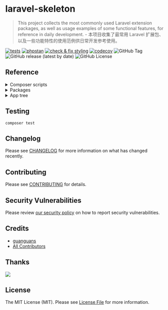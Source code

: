 # laravel-skeleton

> This project collects the most commonly used Laravel extension packages, as well as usage examples of some functional features, for reference in daily development. - 本项目收集了最常用 Laravel 扩展包、以及一些功能特性的使用范例供日常开发参考使用。

[![tests](https://github.com/guanguans/laravel-skeleton/workflows/tests/badge.svg)](https://github.com/guanguans/laravel-skeleton/actions)
[![phpstan](https://github.com/guanguans/laravel-skeleton/actions/workflows/phpstan.yml/badge.svg)](https://github.com/guanguans/laravel-skeleton/actions/workflows/phpstan.yml)
[![check & fix styling](https://github.com/guanguans/laravel-skeleton/actions/workflows/php-cs-fixer.yml/badge.svg)](https://github.com/guanguans/laravel-skeleton/actions)
[![codecov](https://codecov.io/gh/guanguans/laravel-skeleton/branch/main/graph/badge.svg?token=URGFAWS6S4)](https://codecov.io/gh/guanguans/laravel-skeleton)
![GitHub Tag](https://img.shields.io/github/v/tag/guanguans/laravel-skeleton)
![GitHub release (latest by date)](https://img.shields.io/github/v/release/guanguans/laravel-skeleton)
![GitHub License](https://img.shields.io/github/license/guanguans/laravel-skeleton)

## Reference

<details>
<summary>Composer scripts</summary>

```shell
composer ai-commit
composer ai-commit-bito
composer ai-commit-bito-no-verify
composer ai-commit-github-copilot
composer ai-commit-github-copilot-no-verify
composer ai-commit-github-models
composer ai-commit-github-models-no-verify
composer ai-commit-no-verify
composer art
composer art-xdebug
composer artisan
composer artisan-envy-prune
composer artisan-envy-sync
composer artisan-ide-helper
composer artisan-solo
composer artisan-solo-dumps
composer artisan-xdebug
composer benchmark
composer cghooks
composer cghooks-ignore
composer checks
composer class-leak
composer class-leak-check
composer composer-bin-all-update
composer composer-check-platform-reqs
composer composer-dependency-analyser
composer composer-diff
composer composer-disable-process-timeout
composer composer-normalize
composer composer-normalize-dry-run
composer composer-updater
composer composer-updater-dry-run
composer composer-updater-laravel10
composer composer-updater-laravel11
composer composer-validate
composer composer-vendor-patches
composer dev
composer env-put-composer-memory-unlimited
composer env-put-php
composer env-put-xdebug-off
composer env-put-xdebug-on
composer envoy
composer envoy-local
composer envoy-ssh-testing
composer envoy-testing
composer facade-lint
composer facade-update
composer install-project
composer jack
composer jack-breakpoint
composer jack-open-versions
composer jack-open-versions-dev
composer jack-open-versions-dev-dry-run
composer jack-open-versions-dry-run
composer json-lint
composer lint
composer md-fix
composer md-lint
composer neon-lint
composer normalized
composer normalized-dry-run
composer peck
composer peck-init
composer pest
composer pest-bail
composer pest-coverage
composer pest-migrate-configuration
composer pest-parallel
composer pest-profile
composer pest-type-coverage
composer pest-update-snapshots
composer phploc
composer phpmd
composer phpmetrics
composer phpmnd
composer phpstan
composer phpstan-baseline
composer phpstan-split-baseline
composer pint
composer pint-bail
composer pint-dirty
composer pint-dirty-bail
composer pint-dirty-test
composer pint-test
composer rector
composer rector-clear-cache
composer rector-clear-cache-dry-run
composer rector-custom-rule
composer rector-detect-node
composer rector-dry-run
composer rector-list-rules
composer rector-only
composer rector-only-dry-run
composer rector-setup-ci
composer release
composer release-1.0.0-BETA1
composer release-1.0.0-BETA1-dry-run
composer release-major
composer release-major-dry-run
composer release-minor
composer release-minor-dry-run
composer release-patch
composer release-patch-dry-run
composer roave-infection-static-analysis-plugin
composer roave-no-leaks
composer sk
composer sk-alice-yaml-fixtures-to-php
composer sk-check-commented-code
composer sk-check-conflicts
composer sk-dump-editorconfig
composer sk-finalize-classes
composer sk-finalize-classes-dry-run
composer sk-find-multi-classes
composer sk-generate-symfony-config-builders
composer sk-multi-package-composer-stats
composer sk-namespace-to-psr-4
composer sk-pretty-json
composer sk-pretty-json-dry-run
composer sk-privatize-constants
composer sk-search-regex
composer sk-split-config-per-package
composer sk-spot-lazy-traits
composer style-fix
composer style-lint
composer test
composer test-bail
composer test-coverage
composer test-migrate-configuration
composer test-parallel
composer test-profile
composer test-type-coverage
composer test-update-snapshots
composer text-fix
composer text-lint
composer trap
composer trufflehog
composer user-composer
composer user-php
composer var-dump-server
composer vhs
composer yaml-lint
composer zh-fix
composer zh-lint
```
</details>

<details>
<summary>Packages</summary>

* [24slides/laravel-saml2](https://github.com/24Slides/laravel-saml2) - SAML2 Service Provider integration to your Laravel 5.4+ application, based on OneLogin toolkit
* [aaronfrancis/fast-paginate](https://github.com/aarondfrancis/fast-paginate) - Fast paginate for Laravel
* [aaronfrancis/flaky](https://github.com/aarondfrancis/flaky) - A Laravel package to elegantly handle flaky operations.
* [ackintosh/ganesha](https://github.com/ackintosh/ganesha) - PHP implementation of Circuit Breaker pattern
* [akaunting/laravel-money](https://github.com/akaunting/laravel-money) - Currency formatting and conversion package for Laravel
* [alexandre-daubois/monolog-processor-collection](https://github.com/alexandre-daubois/monolog-processor-collection) - A collection of Monolog processors
* [algolia/scout-extended](https://github.com/algolia/scout-extended) - Scout Extended extends Laravel Scout adding algolia-specific features
* [appstract/laravel-blade-directives](https://github.com/appstract/laravel-blade-directives) - Handy Blade directives
* [appstract/laravel-opcache](https://github.com/appstract/laravel-opcache) - PHP OPcache Artisan commands for Laravel.
* [arifhp86/laravel-clear-expired-cache-file](https://github.com/arifhp86/laravel-clear-expired-cache-file) - Remove laravel expired cache file/folder
* [astrotomic/laravel-translatable](https://github.com/Astrotomic/laravel-translatable) - A Laravel package for multilingual models
* [awobaz/compoships](https://github.com/topclaudy/compoships) - Laravel relationships with support for composite/multiple keys
* [axlon/laravel-postal-code-validation](https://github.com/axlon/laravel-postal-code-validation) - Worldwide postal code validation for Laravel and Lumen
* [azjezz/psl](https://github.com/azjezz/psl) - PHP Standard Library
* [balping/json-raw-encoder](git@gitlab.com:balping/json-raw-encoder.git) - Encode arrays to json with raw JS objects (eg. callbacks) in them
* [beyondcode/laravel-mailbox](https://github.com/beyondcode/laravel-mailbox) - Handle incoming emails in your Laravel application.
* [biiiiiigmonster/hasin](https://github.com/biiiiiigmonster/hasin) - Laravel framework relation has in implement
* [binarytorch/larecipe](https://github.com/saleem-hadad/larecipe) - Generate gorgeous recipes for your Laravel applications using MarkDown
* [bramus/monolog-colored-line-formatter](https://github.com/bramus/monolog-colored-line-formatter) - Colored Line Formatter for Monolog
* [calebporzio/sushi](https://github.com/calebporzio/sushi) - Eloquent's missing "array" driver.
* [cerbero/command-validator](https://github.com/cerbero90/command-validator) - Laravel package to validate the input of console commands.
* [cerbero/enum](https://github.com/cerbero90/enum) - Zero-dependencies package to supercharge enum functionalities.
* [cesargb/laravel-magiclink](https://github.com/cesargb/laravel-magiclink) - Create secure link for access to private data or login in Laravel without password
* [christophrumpel/artisan-benchmark](https://github.com/christophrumpel/artisan-benchmark) - Benchmark Artisan Commands
* [cknow/laravel-money](https://github.com/cknow/laravel-money) - Laravel Money
* [crell/attributeutils](https://github.com/Crell/AttributeUtils) - A robust, flexible attribute handling framework
* [cviebrock/eloquent-sluggable](https://github.com/cviebrock/eloquent-sluggable) - Easy creation of slugs for your Eloquent models in Laravel
* [cweagans/composer-patches](https://github.com/cweagans/composer-patches) - Provides a way to patch Composer packages.
* [dcblogdev/laravel-sent-emails](https://github.com/dcblogdev/laravel-sent-emails) - Store outgoing emails in Laravel
* [divineomega/password_exposed](https://github.com/DivineOmega/password_exposed/releases) - This PHP package provides a `password_exposed` helper function, that uses the haveibeenpwned.com API to check if a password has been exposed in a data breach.
* [dragon-code/laravel-data-dumper](https://github.com/TheDragonCode/laravel-data-dumper) - Adding data from certain tables when executing the `php artisan schema:dump` console command
* [dragon-code/support](https://github.com/TheDragonCode/support) - Support package is a collection of helpers and tools for any project.
* [dyrynda/laravel-cascade-soft-deletes](https://github.com/michaeldyrynda/laravel-cascade-soft-deletes) - Cascading deletes for Eloquent models that implement soft deletes
* [echolabsdev/prism](https://github.com/prism-php/prism) - A powerful Laravel package for integrating Large Language Models (LLMs) into your applications.
* [elao/enum](https://github.com/Elao/PhpEnums) - Extended PHP enums capabilities and frameworks integrations
* [elastic/ecs-logging](https://github.com/elastic/ecs-logging-php) - Format and enrich your log files in the elastic common schema
* [elasticsearch/elasticsearch](https://github.com/elastic/elasticsearch-php) - PHP Client for Elasticsearch
* [emreyarligan/enum-concern](https://github.com/emreyarligan/enum-concern) - A PHP package for effortless Enumeration handling with Laravel Collections 📦 ✨
* [fig/cache-util](https://github.com/php-fig/cache-util) - Useful utility classes and traits for implementing the PSR cache standard
* [fig/event-dispatcher-util](https://github.com/php-fig/event-dispatcher-util) - Useful utility classes and traits for implementing the PSR events standard
* [fntneves/laravel-transactional-events](https://github.com/fntneves/laravel-transactional-events) - Transaction-aware Event Dispatcher for Laravel
* [genealabs/laravel-caffeine](https://github.com/mikebronner/laravel-caffeine) - Keeping Your Laravel Forms Awake
* [graham-campbell/result-type](https://github.com/GrahamCampbell/Result-Type) - An Implementation Of The Result Type
* [guanguans/laravel-api-response](https://github.com/guanguans/laravel-api-response) - Normalize and standardize Laravel API response data structures. - 规范化和标准化 Laravel API 响应数据结构。
* [guanguans/laravel-exception-notify](https://github.com/guanguans/laravel-exception-notify) - Monitor exception and report to the notification channels(Dump、Log、Mail、AnPush、Bark、Chanify、DingTalk、Discord、Gitter、GoogleChat、IGot、Lark、Mattermost、MicrosoftTeams、NowPush、Ntfy、Push、Pushback、PushBullet、PushDeer、PushMe、Pushover、PushPlus、QQ、RocketChat、ServerChan、ShowdocPush、SimplePush、Slack、Telegram、WeWork、WPush、XiZhi、YiFengChuanHua、Zulip).
* [hamidrezaniazi/pecs](https://github.com/hamidrezaniazi/pecs) - PHP ECS (Elastic Common Schema): Simplify logging with the power of elastic common schema.
* [hisorange/browser-detect](https://github.com/hisorange/browser-detect) - Browser & Mobile detection package for Laravel.
* [hosmelq/laravel-pulse-schedule](https://github.com/hosmelq/laravel-pulse-schedule) - Laravel Pulse card that list all scheduled tasks.
* [huangdijia/laravel-horizon-restart](https://github.com/huangdijia/laravel-horizon-restart) - Horizon Restart for Laravel.
* [inertiajs/inertia-laravel](https://github.com/inertiajs/inertia-laravel) - The Laravel adapter for Inertia.js.
* [jasny/sso](https://github.com/jasny/sso) - Simple Single Sign-On
* [jenssegers/agent](https://github.com/jenssegers/agent) - Desktop/mobile user agent parser with support for Laravel, based on Mobiledetect
* [jpkleemans/attribute-events](https://github.com/jpkleemans/attribute-events) - 🔥 Fire events on attribute changes of your Eloquent model
* [juliomotol/laravel-auth-timeout](https://github.com/juliomotol/laravel-auth-timeout) - Authentication Timeout for Laravel
* [kevinrob/guzzle-cache-middleware](https://github.com/Kevinrob/guzzle-cache-middleware) - A HTTP/1.1 Cache for Guzzle 6. It's a simple Middleware to be added in the HandlerStack. (RFC 7234)
* [kirkbushell/eloquence](https://github.com/kirkbushell/eloquence) - A set of extensions adding additional functionality and consistency to Laravel's awesome Eloquent library.
* [kirschbaum-development/eloquent-power-joins](https://github.com/kirschbaum-development/eloquent-power-joins) - The Laravel magic applied to joins.
* [lab404/laravel-impersonate](https://github.com/404labfr/laravel-impersonate) - Laravel Impersonate is a plugin that allows to you to authenticate as your users.
* [laminas/laminas-diagnostics](https://github.com/laminas/laminas-diagnostics) - A set of components for performing diagnostic tests in PHP applications
* [laracasts/presenter](https://github.com/laracasts/Presenter) - Simple view presenters
* [laragear/cache-query](https://github.com/laragear/cache-query) - Remember your query results using only one method. Yes, only one.
* [laragear/discover](https://github.com/Laragear/Discover) - Discover and filter PHP Classes within a directory
* [laragear/populate](https://github.com/Laragear/Populate) - Populate your database with a supercharged, continuable seeder
* [laragear/preload](https://github.com/Laragear/Preload) - Effortlessly make a Preload script for your Laravel application.
* [laragear/two-factor](https://github.com/Laragear/TwoFactor) - On-premises 2FA Authentication for out-of-the-box.
* [laragear/webauthn](https://github.com/Laragear/WebAuthn) - Authenticate users with Passkeys: fingerprints, patterns and biometric data.
* [laravel-frontend-presets/tall](https://github.com/laravel-frontend-presets/tall) - TALL preset for Laravel.
* [laravel-notification-channels/discord](https://github.com/laravel-notification-channels/discord) - Laravel notification driver for Discord.
* [laravel-notification-channels/telegram](https://github.com/laravel-notification-channels/telegram) - Telegram Notifications Channel for Laravel
* [laravel/framework](https://github.com/laravel/framework) - The Laravel Framework.
* [laravel/helpers](https://github.com/laravel/helpers) - Provides backwards compatibility for helpers in the latest Laravel release.
* [laravel/horizon](https://github.com/laravel/horizon) - Dashboard and code-driven configuration for Laravel queues.
* [laravel/octane](https://github.com/laravel/octane) - Supercharge your Laravel application's performance.
* [laravel/pennant](https://github.com/laravel/pennant) - A simple, lightweight library for managing feature flags.
* [laravel/pulse](https://github.com/laravel/pulse) - Laravel Pulse is a real-time application performance monitoring tool and dashboard for your Laravel application.
* [laravel/reverb](https://github.com/laravel/reverb) - Laravel Reverb provides a real-time WebSocket communication backend for Laravel applications.
* [laravel/sanctum](https://github.com/laravel/sanctum) - Laravel Sanctum provides a featherweight authentication system for SPAs and simple APIs.
* [laravel/scout](https://github.com/laravel/scout) - Laravel Scout provides a driver based solution to searching your Eloquent models.
* [laravel/tinker](https://github.com/laravel/tinker) - Powerful REPL for the Laravel framework.
* [laravel/wayfinder](https://github.com/laravel/wayfinder) - Generate TypeScript representations of your Laravel actions and routes.
* [laravolt/avatar](https://github.com/laravolt/avatar) - Turn name, email, and any other string into initial-based avatar or gravatar.
* [leocavalcante/redact-sensitive](https://github.com/leocavalcante/redact-sensitive) - Monolog processor to protect sensitive information from logging
* [leventcz/laravel-top](https://github.com/leventcz/laravel-top) - Real-time monitoring straight from the command line for Laravel applications.
* [maantje/pulse-database](https://github.com/maantje/pulse-database) - A Laravel Pulse card for database status
* [mcamara/laravel-localization](https://github.com/mcamara/laravel-localization) - Easy localization for Laravel
* [mpyw/laravel-cached-database-stickiness](https://github.com/mpyw/laravel-cached-database-stickiness) - Guarantee database stickiness over the same user's consecutive requests
* [mtownsend/read-time](https://github.com/mtownsend5512/read-time) - A PHP package to show users how long it takes to read content.
* [naoray/laravel-github-monolog](https://github.com/Naoray/laravel-github-monolog) - Log driver to store logs as github issues
* [nette/utils](https://github.com/nette/utils) - 🛠  Nette Utils: lightweight utilities for string & array manipulation, image handling, safe JSON encoding/decoding, validation, slug or strong password generating etc.
* [nunomaduro/laravel-console-task](https://github.com/nunomaduro/laravel-console-task) - Laravel Console Task is a output method for your Laravel/Laravel Zero commands.
* [nunomaduro/laravel-optimize-database](https://github.com/nunomaduro/laravel-optimize-database) - Publishes migrations that make your database production ready.
* [nwidart/laravel-modules](https://github.com/nWidart/laravel-modules) - Laravel Module management
* [olvlvl/composer-attribute-collector](https://github.com/olvlvl/composer-attribute-collector) - A convenient and near zero-cost way to retrieve targets of PHP 8 attributes
* [opcodesio/log-viewer](https://github.com/opcodesio/log-viewer) - Fast and easy-to-use log viewer for your Laravel application
* [orchestra/sidekick](https://github.com/orchestral/sidekick) - Packages Toolkit Utilities and Helpers for Laravel
* [overtrue/laravel-uploader](https://github.com/overtrue/laravel-uploader) - An upload component for Laravel.
* [perryvandermeer/laravel-console-validator](https://github.com/PerryvanderMeer/laravel-console-validator) - Validate arguments for Laravel commands
* [phiki/phiki](https://github.com/phikiphp/phiki) - Syntax highlighting using TextMate grammars in PHP.
* [php-ds/php-ds](https://github.com/php-ds/polyfill) - Specialized data structures as alternatives to the PHP array
* [php-open-source-saver/jwt-auth](https://github.com/PHP-Open-Source-Saver/jwt-auth) - JSON Web Token Authentication for Laravel and Lumen
* [php-static-analysis/attributes](https://github.com/php-static-analysis/attributes) - Attributes used instead of PHPDocs for static analysis tools
* [phpyh/lru-memoizer](https://github.com/phpyh/lru-memoizer) - PHPyh LRU Memoizer
* [pion/laravel-chunk-upload](https://github.com/pionl/laravel-chunk-upload) - Service for chunked upload with several js providers
* [prinsfrank/standards](https://github.com/PrinsFrank/standards) - A collection of standards as PHP Enums: ISO3166, ISO4217, ISO639...
* [proengsoft/laravel-jsvalidation](https://github.com/proengsoft/laravel-jsvalidation) - Validate forms transparently with Javascript reusing your Laravel Validation Rules, Messages, and FormRequest
* [propaganistas/laravel-disposable-email](https://github.com/Propaganistas/Laravel-Disposable-Email) - Disposable email validator
* [rap2hpoutre/laravel-log-viewer](https://github.com/rap2hpoutre/laravel-log-viewer) - A Laravel log reader
* [reinink/remember-query-strings](https://github.com/reinink/remember-query-strings) - Laravel middleware that automatically remembers and restores query strings.
* [rennokki/laravel-eloquent-query-cache](https://github.com/renoki-co/laravel-eloquent-query-cache) - Adding cache on your Laravel Eloquent queries' results is now a breeze.
* [robclancy/presenter](https://github.com/robclancy/presenter) - Decorate your objects using presenters. Primarily to keep presentation logic out of your models.
* [robsontenorio/mary](https://github.com/robsontenorio/mary) - Gorgeous UI components for Livewire powered by daisyUI and Tailwind
* [ryangjchandler/bearer](https://github.com/ryangjchandler/bearer) - Minimalistic token-based authentication for Laravel API endpoints.
* [ryangjchandler/orbit](https://github.com/ryangjchandler/orbit) - A flat-file database driver for Eloquent.
* [salsify/json-streaming-parser](https://github.com/salsify/jsonstreamingparser) - A streaming parser for JSON in PHP.
* [skywarth/chaotic-schedule](https://github.com/skywarth/chaotic-schedule) - Randomize scheduled command execution time and date intervals
* [socialiteproviders/weixin](https://github.com/SocialiteProviders/Weixin) - Weixin OAuth2 Provider for Laravel Socialite
* [socialiteproviders/weixin-web](https://github.com/SocialiteProviders/Weixin-Web) - Weixin-Web OAuth2 Provider for Laravel Socialite
* [spatie/db-dumper](https://github.com/spatie/db-dumper) - Dump databases
* [spatie/fork](https://github.com/spatie/fork) - A lightweight solution for running code concurrently in PHP
* [spatie/guzzle-rate-limiter-middleware](https://github.com/spatie/guzzle-rate-limiter-middleware) - A rate limiter for Guzzle
* [spatie/invade](https://github.com/spatie/invade) - A PHP function to work with private properties and methods
* [spatie/laravel-activitylog](https://github.com/spatie/laravel-activitylog) - A very simple activity logger to monitor the users of your website or application
* [spatie/laravel-backup](https://github.com/spatie/laravel-backup) - A Laravel package to backup your application
* [spatie/laravel-cookie-consent](https://github.com/spatie/laravel-cookie-consent) - Make your Laravel app comply with the crazy EU cookie law
* [spatie/laravel-csp](https://github.com/spatie/laravel-csp) - Add CSP headers to the responses of a Laravel app
* [spatie/laravel-data](https://github.com/spatie/laravel-data) - Create unified resources and data transfer objects
* [spatie/laravel-failed-job-monitor](https://github.com/spatie/laravel-failed-job-monitor) - Get notified when a queued job fails
* [spatie/laravel-health](https://github.com/spatie/laravel-health) - Monitor the health of a Laravel application
* [spatie/laravel-http-logger](https://github.com/spatie/laravel-http-logger) - A Laravel package to log HTTP requests
* [spatie/laravel-json-api-paginate](https://github.com/spatie/laravel-json-api-paginate) - A paginator that plays nice with the JSON API spec
* [spatie/laravel-medialibrary](https://github.com/spatie/laravel-medialibrary) - Associate files with Eloquent models
* [spatie/laravel-missing-page-redirector](https://github.com/spatie/laravel-missing-page-redirector) - Redirect missing pages in your Laravel application
* [spatie/laravel-morph-map-generator](https://github.com/spatie/laravel-morph-map-generator) - Automatically generate morph maps in your Laravel application
* [spatie/laravel-query-builder](https://github.com/spatie/laravel-query-builder) - Easily build Eloquent queries from API requests
* [spatie/laravel-responsecache](https://github.com/spatie/laravel-responsecache) - Speed up a Laravel application by caching the entire response
* [spatie/laravel-route-attributes](https://github.com/spatie/laravel-route-attributes) - Auto register routes using PHP attributes
* [spatie/laravel-route-discovery](https://github.com/spatie/laravel-route-discovery) - Auto register routes using PHP attributes
* [spatie/laravel-schedule-monitor](https://github.com/spatie/laravel-schedule-monitor) - Monitor scheduled tasks in a Laravel app
* [spatie/laravel-schemaless-attributes](https://github.com/spatie/laravel-schemaless-attributes) - Add schemaless attributes to Eloquent models
* [spatie/laravel-settings](https://github.com/spatie/laravel-settings) - Store your application settings
* [spatie/laravel-signal-aware-command](https://github.com/spatie/laravel-signal-aware-command) - Handle signals in artisan commands
* [spatie/laravel-sitemap](https://github.com/spatie/laravel-sitemap) - Create and generate sitemaps with ease
* [spatie/laravel-translatable](https://github.com/spatie/laravel-translatable) - A trait to make an Eloquent model hold translations
* [spatie/laravel-webhook-client](https://github.com/spatie/laravel-webhook-client) - Receive webhooks in Laravel apps
* [spatie/packagist-api](https://github.com/spatie/packagist-api) - Fetch package info from Packagist
* [spiral/attributes](https://github.com/spiral/attributes) - PHP attributes reader
* [sqids/sqids](https://github.com/sqids/sqids-php) - Generate short YouTube-looking IDs from numbers
* [square1/laravel-idempotency](https://github.com/square1-io/laravel-idempotency) - Add idempotency to Laravel-based APIs, preventing duplicate request processing.
* [staudenmeir/belongs-to-through](https://github.com/staudenmeir/belongs-to-through) - Laravel Eloquent BelongsToThrough relationships
* [staudenmeir/eloquent-has-many-deep](https://github.com/staudenmeir/eloquent-has-many-deep) - Laravel Eloquent HasManyThrough relationships with unlimited levels
* [staudenmeir/eloquent-json-relations](https://github.com/staudenmeir/eloquent-json-relations) - Laravel Eloquent relationships with JSON keys
* [staudenmeir/laravel-adjacency-list](https://github.com/staudenmeir/laravel-adjacency-list) - Recursive Laravel Eloquent relationships with CTEs
* [staudenmeir/laravel-cte](https://github.com/staudenmeir/laravel-cte/tree/v12.1) - Laravel queries with common table expressions
* [staudenmeir/laravel-migration-views](https://github.com/staudenmeir/laravel-migration-views) - Laravel database migrations with SQL views
* [stevebauman/location](https://github.com/stevebauman/location) - Retrieve a user's location by their IP Address
* [stillat/blade-parser](https://github.com/Stillat/blade-parser)
* [swiss-devjoy/laravel-optimize-sqlite](https://github.com/Swiss-Devjoy/laravel-optimize-sqlite) - Optimize your SQLite database for production in Laravel
* [symfony/polyfill-php84](https://github.com/symfony/polyfill-php84) - Symfony polyfill backporting some PHP 8.4+ features to lower PHP versions
* [teamtnt/laravel-scout-tntsearch-driver](https://github.com/teamtnt/laravel-scout-tntsearch-driver) - Driver for Laravel Scout search package based on https://github.com/teamtnt/tntsearch
* [tightenco/parental](https://github.com/tighten/parental) - A simple eloquent trait that allows relationships to be accessed through child models.
* [tightenco/ziggy](https://github.com/tighten/ziggy) - Use your Laravel named routes in JavaScript.
* [timacdonald/has-parameters](https://github.com/timacdonald/has-parameters) - A trait that allows you to pass arguments to Laravel middleware in a more PHP'ish way.
* [torann/geoip](https://github.com/Torann/laravel-geoip) - Support for multiple Geographical Location services.
* [tpetry/laravel-mysql-explain](https://github.com/tpetry/laravel-mysql-explain) - Get Visual MySQL EXPLAIN for Laravel.
* [unicodeveloper/laravel-password](https://github.com/unicodeveloper/laravel-password) - Protect your users from entering dumb and common passwords
* [utopia-php/system](https://github.com/utopia-php/system) - A simple library for obtaining information about the host's system.
* [valorin/pwned-validator](https://github.com/valorin/pwned-validator) - Super simple Laravel Validator for checking password via the Pwned Passwords service of Have I Been Pwned
* [vectorface/whip](https://github.com/Vectorface/whip) - A PHP class for retrieving accurate IP address information for the client.
* [vinkla/hashids](https://github.com/vinkla/laravel-hashids) - A Hashids bridge for Laravel
* [watson/validating](https://github.com/dwightwatson/validating) - Eloquent model validating trait.
* [wendelladriel/laravel-validated-dto](https://github.com/WendellAdriel/laravel-validated-dto) - Data Transfer Objects with validation for Laravel applications
* [wikimedia/composer-merge-plugin](https://github.com/wikimedia/composer-merge-plugin) - Composer plugin to merge multiple composer.json files
* [wireui/wireui](https://github.com/wireui/wireui) - TallStack components
* [zenstruck/stream](https://github.com/zenstruck/stream) - Object wrapper for PHP resources.
* [andreaselia/laravel-api-to-postman](https://github.com/andreaselia/laravel-api-to-postman) - Generate a Postman collection automatically from your Laravel API
* [bamarni/composer-bin-plugin](https://github.com/bamarni/composer-bin-plugin) - No conflicts for your bin dependencies
* [barryvdh/laravel-ide-helper](https://github.com/barryvdh/laravel-ide-helper) - Laravel IDE Helper, generates correct PHPDocs for all Facade classes, to improve auto-completion.
* [beyondcode/laravel-query-detector](https://github.com/beyondcode/laravel-query-detector) - Laravel N+1 Query Detector
* [brainmaestro/composer-git-hooks](https://github.com/BrainMaestro/composer-git-hooks) - Easily manage git hooks in your composer config
* [buggregator/trap](https://github.com/buggregator/trap) - A simple and powerful tool for debugging PHP applications.
* [composer/composer](https://github.com/composer/composer) - Composer helps you declare, manage and install dependencies of PHP projects. It ensures you have the right stack everywhere.
* [dedoc/scramble](https://github.com/dedoc/scramble) - Automatic generation of API documentation for Laravel applications.
* [defstudio/pest-plugin-laravel-expectations](https://github.com/defstudio/pest-plugin-laravel-expectations) - A plugin to add laravel tailored expectations to Pest
* [deployer/deployer](https://github.com/deployphp/deployer) - Deployment Tool
* [dragon-code/benchmark](https://github.com/TheDragonCode/benchmark) - Simple comparison of code execution speed between different options
* [dragon-code/migrate-db](https://github.com/TheDragonCode/migrate-db) - Easy data transfer from one database to another
* [dragon-code/pretty-routes](https://github.com/TheDragonCode/pretty-routes) - Pretty Routes for Laravel
* [driftingly/rector-laravel](https://github.com/driftingly/rector-laravel) - Rector upgrades rules for Laravel Framework
* [ergebnis/composer-normalize](https://github.com/ergebnis/composer-normalize) - Provides a composer plugin for normalizing composer.json.
* [ergebnis/license](https://github.com/ergebnis/license) - Provides an abstraction of an open-source license.
* [ergebnis/php-cs-fixer-config](https://github.com/ergebnis/php-cs-fixer-config) - Provides a configuration factory and rule set factories for friendsofphp/php-cs-fixer.
* [ergebnis/rector-rules](https://github.com/ergebnis/rector-rules) - Provides rules for rector/rector.
* [fakerphp/faker](https://github.com/FakerPHP/Faker) - Faker is a PHP library that generates fake data for you.
* [guanguans/ai-commit](https://github.com/guanguans/ai-commit) - Automagically generate conventional git commit message with AI. - 使用 AI 自动生成约定式 git 提交信息。
* [guanguans/laravel-soar](https://github.com/guanguans/laravel-soar) - SQL optimizer and rewriter for laravel. - laravel 的 SQL 优化器和重写器。
* [guanguans/monorepo-builder-worker](https://github.com/guanguans/monorepo-builder-worker) - List of release worker collections for symplify/monorepo-builder.
* [ion-bazan/composer-diff](https://github.com/IonBazan/composer-diff) - Compares composer.lock changes and generates Markdown report so you can use it in PR description.
* [jasonmccreary/laravel-test-assertions](https://github.com/jasonmccreary/laravel-test-assertions) - A set of helpful assertions when testing Laravel applications.
* [josezenem/laravel-make-migration-pivot](https://github.com/josezenem/laravel-make-migration-pivot) - Make Laravel pivot tables using the new Laravel 9 closure migrations.
* [kitloong/laravel-migrations-generator](https://github.com/kitloong/laravel-migrations-generator) - Generates Laravel Migrations from an existing database
* [knuckleswtf/scribe](https://github.com/knuckleswtf/scribe) - Generate API documentation for humans from your Laravel codebase.✍
* [laracraft-tech/laravel-schema-rules](https://github.com/laracraft-tech/laravel-schema-rules) - Automatically generate Laravel validation rules based on your database table schema!
* [larastan/larastan](https://github.com/larastan/larastan) - Larastan - Discover bugs in your code without running it. A phpstan/phpstan extension for Laravel
* [laravel-lang/common](https://github.com/Laravel-Lang/common) - Easily connect the necessary language packs to the application
* [laravel-shift/factory-generator](https://github.com/laravel-shift/factory-generator) - Generate factories from existing models
* [laravel/envoy](https://github.com/laravel/envoy) - Elegant SSH tasks for PHP.
* [laravel/facade-documenter](https://github.com/laravel/facade-documenter/tree/main)
* [laravel/pail](https://github.com/laravel/pail) - Easily delve into your Laravel application's log files directly from the command line.
* [laravel/pint](https://github.com/laravel/pint) - An opinionated code formatter for PHP.
* [laravel/sail](https://github.com/laravel/sail) - Docker files for running a basic Laravel application.
* [laravel/telescope](https://github.com/laravel/telescope) - An elegant debug assistant for the Laravel framework.
* [lubusin/laravel-decomposer](https://github.com/lubusIN/laravel-decomposer) - A Laravel package to decompose your installed packages, their dependencies, your app & server environment
* [mockery/mockery](https://github.com/mockery/mockery) - Mockery is a simple yet flexible PHP mock object framework
* [msamgan/laravel-env-keys-checker](https://github.com/msamgan/laravel-env-keys-checker) - check if all the keys are available in all the .env files.
* [muhammadhuzaifa/telescope-guzzle-watcher](https://github.com/huzaifaarain/telescope-guzzle-watcher) - Telescope Guzzle Watcher provide a custom watcher for intercepting http requests made via guzzlehttp/guzzle php library. The package uses the on_stats request option for extracting the request/response data. The watcher intercept and log the request into the Laravel Telescope HTTP Client Watcher.
* [nunomaduro/collision](https://github.com/nunomaduro/collision) - Cli error handling for console/command-line PHP applications.
* [orangehill/iseed](https://github.com/orangehill/iseed) - Generate a new Laravel database seed file based on data from the existing database table.
* [pb30/phpstan-composer-analysis](https://github.com/pb30/phpstan-composer-analysis)
* [peckphp/peck](https://github.com/peckphp/peck) - Peck is a powerful CLI tool designed to identify pure wording or spelling (grammar) mistakes in your codebase.
* [pestphp/pest](https://github.com/pestphp/pest) - The elegant PHP Testing Framework.
* [php-static-analysis/rector-rule](https://github.com/php-static-analysis/rector-rule) - RectorPHP rule to convert PHPDoc annotations for static analysis to PHP attributes
* [phpstan/extension-installer](https://github.com/phpstan/extension-installer) - Composer plugin for automatic installation of PHPStan extensions
* [phpstan/phpstan-deprecation-rules](https://github.com/phpstan/phpstan-deprecation-rules) - PHPStan rules for detecting usage of deprecated classes, methods, properties, constants and traits.
* [phpstan/phpstan-webmozart-assert](https://github.com/phpstan/phpstan-webmozart-assert) - PHPStan webmozart/assert extension
* [povils/phpmnd](https://github.com/povils/phpmnd) - A tool to detect Magic numbers in codebase
* [rakutentech/laravel-request-docs](https://github.com/rakutentech/laravel-request-docs) - Automatically generate Laravel docs from request rules, controllers and routes
* [rector/jack](https://github.com/rectorphp/jack) - Swiss knife in pocket of every upgrade architect
* [rector/rector](https://github.com/rectorphp/rector) - Instant Upgrade and Automated Refactoring of any PHP code
* [rector/swiss-knife](https://github.com/rectorphp/swiss-knife) - Swiss knife in pocket of every upgrade architect
* [rector/type-perfect](https://github.com/rectorphp/type-perfect) - Next level type declaration checks
* [reliese/laravel](https://github.com/reliese/laravel) - Reliese Components for Laravel Framework code generation.
* [scalar/laravel](https://github.com/scalar/laravel) - Render your OpenAPI-based API reference
* [shipmonk/composer-dependency-analyser](https://github.com/shipmonk-rnd/composer-dependency-analyser) - Fast detection of composer dependency issues (dead dependencies, shadow dependencies, misplaced dependencies)
* [shipmonk/phpstan-baseline-per-identifier](https://github.com/shipmonk-rnd/phpstan-baseline-per-identifier) - Split your PHPStan baseline into multiple files, one per error identifier. Supports both neon baseline and PHP baseline.
* [soloterm/dumps](https://github.com/soloterm/dumps) - A Laravel command to intercept dumps from your Laravel application.
* [soloterm/solo](https://github.com/soloterm/solo) - A Laravel package to run multiple commands at once, to aid in local development.
* [spatie/laravel-error-solutions](https://github.com/spatie/laravel-error-solutions) - Display solutions on the Laravel error page
* [spatie/laravel-horizon-watcher](https://github.com/spatie/laravel-horizon-watcher) - Automatically restart Horizon when local PHP files change
* [spatie/laravel-ignition](https://github.com/spatie/laravel-ignition) - A beautiful error page for Laravel applications.
* [spatie/laravel-login-link](https://github.com/spatie/laravel-login-link) - Quickly login to your local environment
* [spatie/laravel-stubs](https://github.com/spatie/laravel-stubs) - Opinionated Laravel stubs
* [spaze/phpstan-disallowed-calls](https://github.com/spaze/phpstan-disallowed-calls) - PHPStan rules to detect disallowed method & function calls, constant, namespace, attribute & superglobal usages, with powerful rules to re-allow a call or a usage in places where it should be allowed.
* [sti3bas/laravel-scout-array-driver](https://github.com/Sti3bas/laravel-scout-array-driver) - Array driver for Laravel Scout
* [symfony/thanks](https://github.com/symfony/thanks) - Encourages sending ⭐ and 💵 to fellow PHP package maintainers (not limited to Symfony components)!
* [symplify/easy-coding-standard](https://github.com/easy-coding-standard/easy-coding-standard) - Use Coding Standard with 0-knowledge of PHP-CS-Fixer and PHP_CodeSniffer
* [symplify/phpstan-rules](https://github.com/symplify/phpstan-rules) - Set of Symplify rules for PHPStan
* [symplify/vendor-patches](https://github.com/symplify/vendor-patches) - Generate vendor patches for packages with single command
* [thedoctor0/laravel-factory-generator](https://github.com/TheDoctor0/laravel-factory-generator) - Automatically generate Laravel factories for your models.
* [tomasvotruba/class-leak](https://github.com/TomasVotruba/class-leak) - Detect leaking classes
* [tomasvotruba/cognitive-complexity](https://github.com/TomasVotruba/cognitive-complexity) - PHPStan rules to measure cognitive complexity of your classes and methods
* [tomasvotruba/type-coverage](https://github.com/TomasVotruba/type-coverage) - Measure type coverage of your project
* [vcian/laravel-db-auditor](https://github.com/vcian/laravel-db-auditor) - Database DB Auditor provide leverage to audit your MySql,sqlite, PostgreSQL database standards and also provide options to add constraints in table.
* [worksome/envy](https://github.com/worksome/envy) - Automatically keep your .env files in sync.
* [yamadashy/phpstan-friendly-formatter](https://github.com/yamadashy/phpstan-friendly-formatter) - Simple error formatter for PHPStan that display code frame
</details>

<details>
<summary>App tree</summary>

```shell
app
├── Casts
│   ├── Base64Cast.php
│   ├── CallbackGetCast.php
│   ├── CallbackSetCast.php
│   ├── CommaSeparatedToArrayCast.php
│   ├── CommaSeparatedToArrayCastUsing.php
│   ├── CommaSeparatedToIntegerArrayCast.php
│   └── CurrencyCast.php
├── Console
│   └── Commands
│       ├── CachePruneCommand.php
│       ├── CheckServiceProviderCommand.php
│       ├── ClearAllCommand.php
│       ├── ClearLogsCommand.php
│       ├── Command.php
│       ├── Concerns
│       │   ├── AskForPassword.php
│       │   ├── Graceful.php
│       │   └── Rescuer.php
│       ├── FindDumpStatementCommand.php
│       ├── FindStaticMethodsCommand.php
│       ├── GenerateSitemapCommand.php
│       ├── HealthCheckCommand.php
│       ├── IdeHelperChoresCommand.php
│       ├── InflectorCommand.php
│       ├── InitCommand.php
│       ├── MigrateFromMysqlToSqlite.php
│       ├── OpcacheUrlCommand.php
│       ├── OptimizeAllCommand.php
│       ├── PerformDatabaseBackupCommand.php
│       ├── ShowUnsupportedRequiresCommand.php
│       └── UpdateReadmeCommand.php
├── Enums
│   ├── CacheKeyEnum.php
│   └── ConfigurationKey.php
├── Exceptions
│   ├── BadRequestHttpException.php
│   ├── InvalidRepeatRequestException.php
│   └── VerifyEmailException.php
├── Http
│   ├── Controllers
│   │   ├── Api
│   │   │   ├── AuthController.php
│   │   │   ├── ChunkUploadController.php
│   │   │   ├── Controller.php
│   │   │   ├── CurdController.php
│   │   │   ├── PingController.php
│   │   │   └── UploadController.php
│   │   └── Controller.php
│   ├── Middleware
│   │   ├── AbortIf.php
│   │   ├── AbortIfProduction.php
│   │   ├── AddContentLength.php
│   │   ├── BasicAuthentication.php
│   │   ├── Cors.php
│   │   ├── DisableFloc.php
│   │   ├── EnsureVerifiedEmailsForSignInUsers.php
│   │   ├── HasValidSignature.php
│   │   ├── HttpsProtocol.php
│   │   ├── IsDeveloper.php
│   │   ├── IsRouteIgnored.php
│   │   ├── Localization.php
│   │   ├── LogHttp.php
│   │   ├── MustBeAdmin.php
│   │   ├── RedirectUppercase.php
│   │   ├── RequiredJson.php
│   │   ├── SetAcceptHeader.php
│   │   ├── SetDefaultLocaleForUrls.php
│   │   ├── SetJsonResponseEncodingOptions.php
│   │   ├── SetLocale.php
│   │   ├── SetTimezone.php
│   │   ├── VerifyFormPaginate.php
│   │   ├── VerifyFormPassword.php
│   │   ├── VerifyJsonContent.php
│   │   ├── VerifySignature.php
│   │   └── VerifyUserAbility.php
│   ├── Requests
│   │   ├── Auth
│   │   │   ├── AuthRequest.php
│   │   │   └── IndexRequest.php
│   │   └── FormRequest.php
│   └── Resources
│       ├── UserCollection.php
│       └── UserResource.php
├── Jobs
│   ├── Middleware
│   │   ├── EnsureTokenIsValid.php
│   │   └── RateLimitedForJob.php
│   └── SendThirdPartyRequestJob.php
├── Listeners
│   ├── AuthSubscriber.php
│   ├── CollectGarbageListener.php
│   ├── ContextSubscriber.php
│   ├── LogMailListener.php
│   ├── MaintenanceModeDisabledNotificationListener.php
│   ├── MaintenanceModeEnabledNotificationListener.php
│   ├── PrepareRequestListener.php
│   ├── RecordRequestIdentifiersListener.php
│   ├── RunCommandInDebugModeListener.php
│   └── TraceEventListener.php
├── Mail
│   └── UserRegisteredMail.php
├── Models
│   ├── BaseModel.php
│   ├── Concerns
│   │   ├── BelongsToCreator.php
│   │   ├── CacheCleaner.php
│   │   ├── ForceUseIndexable.php
│   │   ├── GetModelByUuid.php
│   │   ├── HasPivot.php
│   │   ├── HasSchemalessAttributes.php
│   │   ├── HasWrappedApiTokens.php
│   │   ├── Nullable.php
│   │   ├── Observable.php
│   │   ├── Pipeable.php
│   │   ├── SerializeDate.php
│   │   ├── Trashed.php
│   │   └── UuidGenerator.php
│   ├── DatabaseNotification.php
│   ├── Example.php
│   ├── HttpLog.php
│   ├── JWTUser.php
│   ├── Movie.php
│   ├── PersonalAccessToken.php
│   ├── Pivots
│   │   ├── MorphPivotWithCreatorPivot.php
│   │   └── PivotWithCreatorPivot.php
│   ├── Province.php
│   └── User.php
├── Notifications
│   ├── SlowQueryLoggedNotification.php
│   └── WelcomeNotification.php
├── Observers
│   └── UserObserver.php
├── Policies
│   ├── Policy.php
│   └── UserPolicy.php
├── Providers
│   ├── AppServiceProvider.php
│   ├── AuthServiceProvider.php
│   ├── AutowiredServiceProvider.php
│   ├── CacheServiceProvider.php
│   ├── ConsoleServiceProvider.php
│   ├── DatabaseServiceProvider.php
│   ├── EventServiceProvider.php
│   ├── HttpServiceProvider.php
│   ├── LogServiceProvider.php
│   ├── PackageServiceProvider.php
│   ├── PaginatorServiceProvider.php
│   ├── QueueServiceProvider.php
│   ├── RouteServiceProvider.php
│   ├── SupportServiceProvider.php
│   ├── UnlessProductionAggregateServiceProvider.php
│   ├── ValidatorServiceProvider.php
│   ├── ViewServiceProvider.php
│   ├── WhenLocalAggregateServiceProvider.php
│   └── WhenTestingAggregateServiceProvider.php
├── Rules
│   ├── AddressIPV4Rule.php
│   ├── AddressIPV6Rule.php
│   ├── AggregateRule.php
│   ├── BankCardRule.php
│   ├── Base64Rule.php
│   ├── BetweenWordsRule.php
│   ├── BitcoinAddressRule.php
│   ├── CallbackRule.php
│   ├── CamelCaseRule.php
│   ├── CapitalCharWithNumberRule.php
│   ├── CarNumberRule.php
│   ├── ChineseNameRule.php
│   ├── Concerns
│   │   ├── DataAware.php
│   │   └── ValidatorAware.php
│   ├── CurrentUserPasswordRule.php
│   ├── DefaultRule.php
│   ├── DomainRule.php
│   ├── DuplicateRule.php
│   ├── EmailRule.php
│   ├── EvenNumberRule.php
│   ├── HexColorRule.php
│   ├── HexRule.php
│   ├── HtmlCleanRule.php
│   ├── HtmlTagRule.php
│   ├── IdCardRule.php
│   ├── ImeiRule.php
│   ├── InstanceofRule.php
│   ├── IntegerBooleanRule.php
│   ├── IpRule.php
│   ├── JwtRule.php
│   ├── KebabCaseRule.php
│   ├── LenientPortRule.php
│   ├── LocationCoordinatesRule.php
│   ├── MacAddressRule.php
│   ├── MaxUploadSizeRule.php
│   ├── MimeTypeRule.php
│   ├── NotDisposableEmailRule.php
│   ├── OddNumberRule.php
│   ├── PhoneCisRule.php
│   ├── PhoneRule.php
│   ├── PhoneWorldRule.php
│   ├── PortRule.php
│   ├── PostalCodeRule.php
│   ├── RegexRule.php
│   ├── Rule.php
│   ├── SemverRule.php
│   ├── SlugRule.php
│   ├── SnakeCaseRule.php
│   ├── StrongPassword.php
│   ├── TimezoneRule.php
│   ├── UlidRule.php
│   ├── UrlRule.php
│   ├── UuidRule.php
│   └── WithoutWhitespaceRule.php
├── Support
│   ├── Attributes
│   │   ├── Autowired.php
│   │   ├── Ignore.php
│   │   └── Mixin.php
│   ├── BitEncoder.php
│   ├── Bootstrap
│   │   └── OutOfMemoryBootstrap.php
│   ├── Clients
│   │   ├── AbstractClient.php
│   │   └── PushDeer.php
│   ├── Console
│   │   ├── ProgressBarFactory.php
│   │   └── SymfonyStyleFactory.php
│   ├── Contracts
│   │   ├── BitEncoderContract.php
│   │   └── SignerContract.php
│   ├── Facades
│   │   ├── Elasticsearch.php
│   │   └── PushDeer.php
│   ├── Guzzle
│   │   └── CircuitBreakerMiddleware.php
│   ├── Managers
│   │   └── ElasticsearchManager.php
│   ├── Mixins
│   │   ├── BlueprintMixin.php
│   │   ├── CarbonMixin.php
│   │   ├── CollectionMixin.php
│   │   ├── CommandMixin.php
│   │   ├── GrammarMixin.php
│   │   ├── MySqlGrammarMixin.php
│   │   ├── PendingRequestMixin.php
│   │   ├── QueryBuilder
│   │   │   ├── OrderByWithQueryBuilderMixin.php
│   │   │   ├── QueryBuilderMixin.php
│   │   │   ├── WhereEndsWithQueryBuilderMixin.php
│   │   │   ├── WhereFindInSetQueryBuilderMixin.php
│   │   │   ├── WhereFullTextQueryBuilderMixin.php
│   │   │   ├── WhereInsQueryBuilderMixin.php
│   │   │   ├── WhereLikeQueryBuilderMixin.php
│   │   │   └── WhereStartsWithQueryBuilderMixin.php
│   │   ├── RequestMixin.php
│   │   ├── ResponseFactoryMixin.php
│   │   ├── RouterMixin.php
│   │   ├── SchedulingEventMixin.php
│   │   ├── StrMixin.php
│   │   ├── StringableMixin.php
│   │   ├── UploadedFileMixin.php
│   │   └── ViteMixin.php
│   ├── Monolog
│   │   ├── EcsFormatterTapper.php
│   │   ├── Formatter
│   │   │   └── EloquentLogHttpModelFormatter.php
│   │   ├── Handler
│   │   │   └── EloquentHandler.php
│   │   └── Processor
│   │       ├── AppendExtraDataProcessor.php
│   │       └── EloquentLogHttpModelProcessor.php
│   ├── PHPStan
│   │   └── ForbiddenGlobalFunctionsRule.php
│   ├── PhpCsFixer
│   │   └── PintFixer.php
│   ├── PhpUserFilters
│   │   └── CallbackFilter.php
│   ├── Rectors
│   │   ├── ClassHandleMethodRector.php
│   │   └── RenameToPsrNameRector.php
│   ├── Signers
│   │   └── HmacSigner.php
│   ├── Sse
│   │   ├── CloseServerSentEventException.php
│   │   └── ServerSentEvent.php
│   ├── StreamWrappers
│   │   ├── Concerns
│   │   │   ├── HasContext.php
│   │   │   └── Nameable.php
│   │   ├── GlobStreamWrapper.php
│   │   ├── StreamWrapper.php
│   │   └── UserFileStreamWrapper.php
│   ├── Traits
│   │   ├── Configurable.php
│   │   ├── Copyable.php
│   │   ├── Immutable.php
│   │   ├── Makeable.php
│   │   ├── Sanitizeable.php
│   │   ├── SetStateable.php
│   │   ├── Singletonable.php
│   │   └── WithPipeArgs.php
│   └── helpers.php
└── View
    ├── Components
    │   └── AlertComponent.php
    ├── Composers
    │   └── RequestComposer.php
    └── Creators
        └── RequestCreator.php

55 directories, 255 files

```
</details>

## Testing

```shell
composer test
```

## Changelog

Please see [CHANGELOG](CHANGELOG.md) for more information on what has changed recently.

## Contributing

Please see [CONTRIBUTING](.github/CONTRIBUTING.md) for details.

## Security Vulnerabilities

Please review [our security policy](../../security/policy) on how to report security vulnerabilities.

## Credits

* [guanguans](https://github.com/guanguans)
* [All Contributors](../../contributors)

## Thanks

[![](https://resources.jetbrains.com/storage/products/company/brand/logos/jb_beam.svg)](https://www.jetbrains.com/?from=https://github.com/guanguans)

## License

The MIT License (MIT). Please see [License File](LICENSE) for more information.
